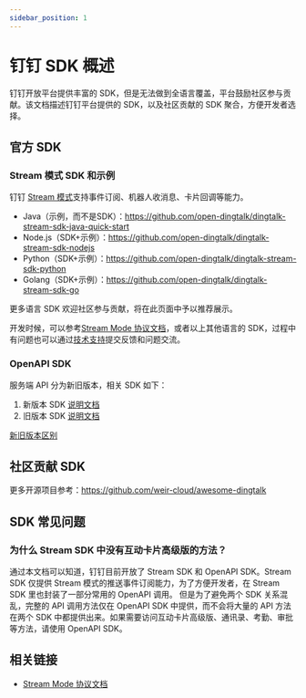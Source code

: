 ```yaml
---
sidebar_position: 1
---
```


# 钉钉 SDK 概述

钉钉开放平台提供丰富的 SDK，但是无法做到全语言覆盖，平台鼓励社区参与贡献。该文档描述钉钉平台提供的 SDK，以及社区贡献的 SDK 聚合，方便开发者选择。

## 官方 SDK

### Stream 模式 SDK 和示例

钉钉 [Stream 模式](/docs/learn/stream/overview)支持事件订阅、机器人收消息、卡片回调等能力。

* Java（示例，而不是SDK）：https://github.com/open-dingtalk/dingtalk-stream-sdk-java-quick-start
* Node.js（SDK+示例）：https://github.com/open-dingtalk/dingtalk-stream-sdk-nodejs
* Python（SDK+示例）：https://github.com/open-dingtalk/dingtalk-stream-sdk-python
* Golang（SDK+示例）：https://github.com/open-dingtalk/dingtalk-stream-sdk-go

更多语言 SDK 欢迎社区参与贡献，将在此页面中予以推荐展示。

开发时候，可以参考[Stream Mode 协议文档](https://open.dingtalk.com/document/direction/stream-mode-protocol-access-description)，或者以上其他语言的 SDK，过程中有问题也可以通过[技术支持](/docs/explore/support)提交反馈和问题交流。

### OpenAPI SDK

服务端 API 分为新旧版本，相关 SDK 如下：

1. 新版本 SDK [说明文档](https://open.dingtalk.com/document/orgapp/sdk-download)
2. 旧版本 SDK [说明文档](https://open.dingtalk.com/document/orgapp/download-the-server-side-sdk)

[新旧版本区别](https://open.dingtalk.com/document/orgapp/differences-between-server-apis-and-new-server-apis)

## 社区贡献 SDK

更多开源项目参考：https://github.com/weir-cloud/awesome-dingtalk

## SDK 常见问题

### 为什么 Stream SDK 中没有互动卡片高级版的方法？

通过本文档可以知道，钉钉目前开放了 Stream SDK 和 OpenAPI SDK。Stream SDK 仅提供 Stream 模式的推送事件订阅能力，为了方便开发者，在 Stream SDK 里也封装了一部分常用的 OpenAPI 调用。
但是为了避免两个 SDK 关系混乱，完整的 API 调用方法仅在 OpenAPI SDK 中提供，而不会将大量的 API 方法在两个 SDK 中都提供出来。如果需要访问互动卡片高级版、通讯录、考勤、审批等方法，请使用 OpenAPI SDK。

## 相关链接

* [Stream Mode 协议文档](https://open.dingtalk.com/document/direction/stream-mode-protocol-access-description)